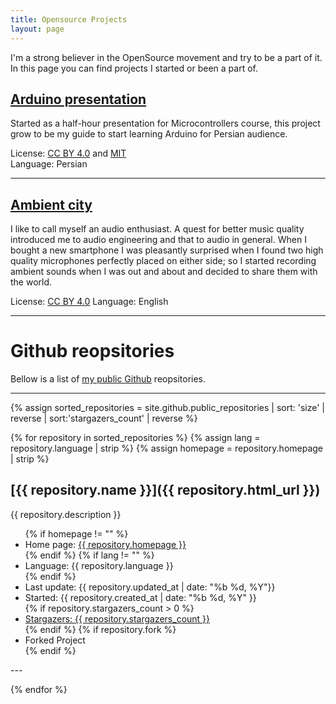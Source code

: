 ```yaml
---
title: Opensource Projects
layout: page
---
```

I'm a strong believer in the OpenSource movement and try to be a part of it. In this page you can find projects I started or been a part of.  

## [Arduino presentation](https://mehsen.com/arduino/)

Started as a half-hour presentation for Microcontrollers course, this project grow to be my guide to start learning Arduino for Persian audience.

License: [CC BY 4.0](https://github.com/mohsend/arduino/blob/master/LICENSE.md) and [MIT](https://opensource.org/licenses/MIT)  
Language: Persian  

---

## [Ambient city](https://t.me/AmbientCity)

I like to call myself an audio enthusiast. A quest for better music quality introduced me to audio engineering and that to audio in general. When I bought a new smartphone I was pleasantly surprised when I found two high quality microphones perfectly placed on either side; so I started recording ambient sounds when I was out and about and decided to share them with the world.

License: [CC BY 4.0](https://creativecommons.org/licenses/by/4.0/)
Language: English  

---

# Github reopsitories
Bellow is a list of [my public Github](https://github.com/mohsend/) reopsitories.

---

{% assign sorted_repositories = site.github.public_repositories | sort: 'size' | reverse | sort:'stargazers_count' | reverse %}

{% for repository in sorted_repositories %}
{% assign lang = repository.language | strip %}
{% assign homepage = repository.homepage | strip %}

## [{{ repository.name }}]({{ repository.html_url }})  
 {{ repository.description }}

<ul>
{% if homepage != "" %}
  <li>Home page: <a href="{{ repository.homepage }}">{{ repository.homepage }}</a></li>
{% endif %}
{% if lang != "" %}
 <li>Language: {{ repository.language }}</li> 
{% endif %}
 <li>Last update: {{ repository.updated_at | date: "%b %d, %Y"}}</li>
 <li>Started: {{ repository.created_at | date: "%b %d, %Y" }}</li>
{% if repository.stargazers_count > 0 %}
  <li><a href="{{ repository.html_url | append:'/stargazers' }}">Stargazers: {{ repository.stargazers_count }}</a></li>
{% endif %}
{% if repository.fork %}
  <li>Forked Project</li>
{% endif %}
</ul>
---

{% endfor %}
